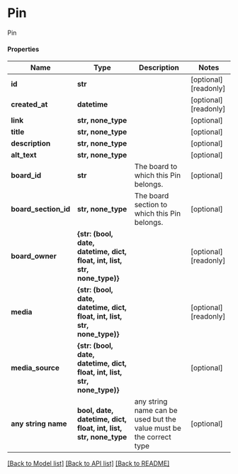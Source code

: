 # Pin

Pin

#### Properties
Name | Type | Description | Notes
------------ | ------------- | ------------- | -------------
**id** | **str** |  | [optional] [readonly] 
**created_at** | **datetime** |  | [optional] [readonly] 
**link** | **str, none_type** |  | [optional] 
**title** | **str, none_type** |  | [optional] 
**description** | **str, none_type** |  | [optional] 
**alt_text** | **str, none_type** |  | [optional] 
**board_id** | **str** | The board to which this Pin belongs. | [optional] 
**board_section_id** | **str, none_type** | The board section to which this Pin belongs. | [optional] 
**board_owner** | **{str: (bool, date, datetime, dict, float, int, list, str, none_type)}** |  | [optional] [readonly] 
**media** | **{str: (bool, date, datetime, dict, float, int, list, str, none_type)}** |  | [optional] [readonly] 
**media_source** | **{str: (bool, date, datetime, dict, float, int, list, str, none_type)}** |  | [optional] 
**any string name** | **bool, date, datetime, dict, float, int, list, str, none_type** | any string name can be used but the value must be the correct type | [optional]

[[Back to Model list]](../README.md#documentation-for-models) [[Back to API list]](../README.md#documentation-for-api-endpoints) [[Back to README]](../README.md)

